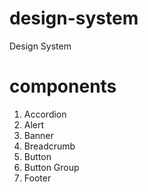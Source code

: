 # design-system
Design System

# components

1. Accordion
2. Alert
3. Banner
4. Breadcrumb
5. Button
6. Button Group
7. Footer
